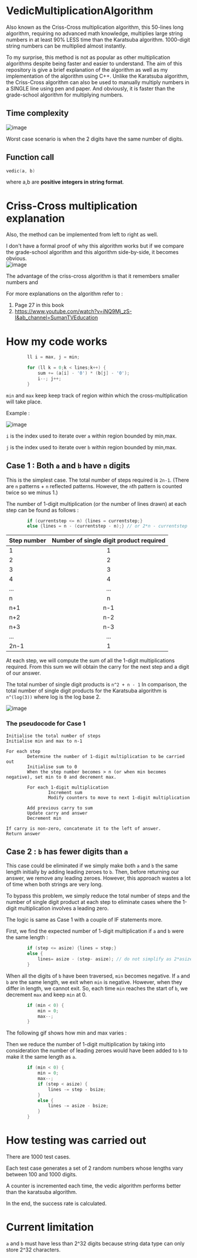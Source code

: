 # VedicMultiplicationAlgorithm
Also known as the Criss-Cross multiplication algorithm, this 50-lines long algorithm, requiring no advanced math knowledge,  multiplies large string numbers in at least 90% LESS time than the Karatsuba algorithm. 1000-digit string numbers can be multiplied almost instantly.

To my surprise, this method is not as popular as other multiplication algorithms despite being faster and easier to understand. The aim of this repository is give a brief explanation of the algorithm as well as my implementation of the algorithm using C++. Unlike the Karatsuba algorithm, the Criss-Cross algorithm can also be used to manually multiply numbers in a SINGLE line using pen and paper. And obviously, it is faster than the grade-school algorithm for multiplying numbers.

## Time complexity ##
![image](https://user-images.githubusercontent.com/65414576/155485833-6879c3a5-96af-46da-8bd8-24ec270fc61a.png)

Worst case scenario is when the 2 digits have the same number of digits. 
## Function call ##
```cpp
vedic(a, b)
``` 
where a,b are **positive integers in string format**.

# Criss-Cross multiplication explanation # 

Also, the method can be implemented from left to right as well. 

I don't have a formal proof of why this algorithm works but if we compare the grade-school algorithm and this algorithm side-by-side, it becomes obvious.  
![image](https://user-images.githubusercontent.com/65414576/155765960-2ec47174-1825-4c9d-8fa9-94a6a6086361.png)

The advantage of the criss-cross algorithm is that it remembers smaller numbers and 

For more explanations on the algorithm refer to :
1. Page 27 in this book
2. https://www.youtube.com/watch?v=iNQ9Mj_zS-I&ab_channel=SumanTVEducation
# How my code works #

```cpp
        ll i = max, j = min;

        for (ll k = 0;k < lines;k++) {
            sum += (a[i] - '0') * (b[j] - '0');
            i--; j++;
        }
```
```min``` and ```max``` keep keep track of region within which the cross-multiplication will take place.

Example :

![image](https://user-images.githubusercontent.com/65414576/155732674-d9b96441-29d1-42d6-99b4-a4a211b23a46.png)

`i` is the index used to iterate over `a` within region bounded by min,max.

`j` is the index used to iterate over `b` within region bounded by min,max.


## Case 1 : Both `a` and  `b` have `n` digits ## 
This is the simplest case. The total number of steps required is `2n-1`. (There are `n` patterns +  `n` reflected patterns. However, the `n`th pattern is counted twice so we minus 1.)

The number of 1-digit multiplication (or the number of lines drawn) at each step can be found as follows :
```cpp
        if (currentstep <= n) {lines = currentstep;}
        else {lines = n - (currentstep - n);} // or 2*n - currentstep
```

| Step number | Number of single digit product required |
| :---        |    :----:   |
| 1      | 1       |
| 2   | 2        | 
| 3   | 3        | 
| 4   | 4        | 
| ...   | ...        | 
| n   | n        | 
| n+1  | n-1        | 
| n+2   | n-2        | 
| n+3   | n-3        | 
| ...   | ...        | 
| 2n-1   | 1        | 

At each step, we will compute the sum of all the 1-digit multiplications required. From this sum we will obtain the carry for the next step and a digit of our answer. 

The total number of single digit products is `n^2 + n - 1`  In comparison, the total number of single digit products for the Karatsuba algorithm is `n^(log(3))` where log is the log base 2.

![image](https://user-images.githubusercontent.com/65414576/155828159-ae742681-dace-43b3-b0f9-542745d9b108.png)


### The pseudocode for Case 1 ###
```
Initialise the total number of steps
Initialise min and max to n-1

For each step
        Determine the number of 1-digit multiplication to be carried out
        Initialise sum to 0
        When the step number becomes > n (or when min becomes negative), set min to 0 and decrement max.
        
        For each 1-digit multiplication
                Increment sum
                Modify counters to move to next 1-digit multiplication
        
        Add previous carry to sum
        Update carry and answer
        Decrement min

If carry is non-zero, concatenate it to the left of answer.
Return answer

```

## Case 2 : `b` has fewer digits than `a` ## 
This case could be eliminated if we simply make both `a` and `b` the same length initially by adding leading zeroes to `b`. Then, before returning our answer, we remove any leading zeroes. However, this approach wastes a lot of time when both strings are very long.

To bypass this problem, we simply reduce the total number of steps and the number of single digit product at each step to eliminate cases where the 1-digit multiplication involves a leading zero.

The logic is same as Case 1 with a couple of IF statements more.

First, we find the expected number of 1-digit multiplication if `a` and `b` were the same length :
```cpp
        if (step <= asize) {lines = step;}
        else {
            lines= asize - (step- asize); // do not simplify as 2*asize might overflow
        }
```

When all the digits of `b` have been traversed, `min` becomes negative. If `a` and `b` are the same length, we exit when `min` is negative. However, when they differ in length, we cannot exit. So, each time `min` reaches the start of `b`, we decrement `max` and keep `min` at 0.
```cpp
        if (min < 0) {
            min = 0;
            max--;
        }
```
The following gif shows how min and max varies :

Then we reduce the number of 1-digit multiplication by taking into consideration the number of leading zeroes would have been added to `b` to make it the same length as `a`.

```cpp
        if (min < 0) {
            min = 0;
            max--;
            if (step < asize) {
                lines -= step - bsize;
            }
            else {
                lines -= asize - bsize;
            }
        }
```

# How testing was carried out #
There are 1000 test cases.

Each test case generates a set of 2 random numbers whose lengths vary between 100 and 1000 digits.

A counter is incremented each time, the vedic algorithm performs better than the karatsuba algorithm.

In the end, the success rate is calculated.

# Current limitation #

`a` and `b` must have less than 2^32 digits because string data type can only store 2^32 characters.

